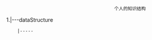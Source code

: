                                             个人的知识结构
         
         
   1.|---dataStructure
        
        |-----
                                            